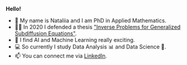 **Hello!**
- :cherries: My name is Nataliia and I am PhD in Applied Mathematics. 
- :woman_student: In 2020 I defended a thesis ["Inverse Problems for Generalized Subdiffusion Equations"](https://digikogu.taltech.ee/et/Item/a3776907-fc6f-42e1-9d7c-5a0e6ae314f6?_ga=2.156711998.40180902.1631084543-1133570806.1627396752&_gac=1.22459721.1630370801.Cj0KCQjwg7KJBhDyARIsAHrAXaF0oZPkyjbAJnUwzs_tpvGNJJz5mviwl8ntHmrMmHC7ctcdSbKlQGcaAk6bEALw_wcB).
- :mechanical_arm: I find AI and Machine Learning really exciting.
- :computer: So currently  I study Data Analysis :bar_chart: and Data Science :robot:.
- 📫 You can connect me via [LinkedIn](https://www.linkedin.com/in/nataliia-kinash-005021131/). 
